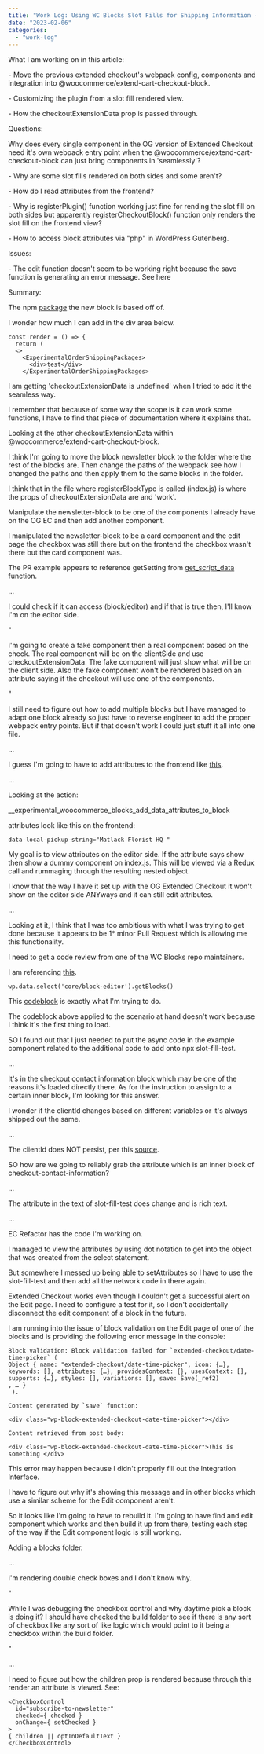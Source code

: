 ```yaml
---
title: "Work Log: Using WC Blocks Slot Fills for Shipping Information - Part 3"
date: "2023-02-06"
categories: 
  - "work-log"
---
```


What I am working on in this article:

\- Move the previous extended checkout's webpack config, components and integration into @woocommerce/extend-cart-checkout-block.

\- Customizing the plugin from a slot fill rendered view.

\- How the checkoutExtensionData prop is passed through.

Questions:

Why does every single component in the OG version of Extended Checkout need it's own webpack entry point when the @woocommerce/extend-cart-checkout-block can just bring components in 'seamlessly'?

\- Why are some slot fills rendered on both sides and some aren't?

\- How do I read attributes from the frontend?

\- Why is registerPlugin() function working just fine for rending the slot fill on both sides but apparently registerCheckoutBlock() function only renders the slot fill on the frontend view?

\- How to access block attributes via "php" in WordPress Gutenberg.

Issues:

\- The edit function doesn't seem to be working right because the save function is generating an error message. See here

Summary:

The npm [package](https://www.npmjs.com/package/@woocommerce/extend-cart-checkout-block) the new block is based off of.

I wonder how much I can add in the div area below.

```
const render = () => {
  return (
  <>		 
    <ExperimentalOrderShippingPackages>
      <div>test</div>
    </ExperimentalOrderShippingPackages>
```

I am getting 'checkoutExtensionData is undefined' when I tried to add it the seamless way.

I remember that because of some way the scope is it can work some functions, I have to find that piece of documentation where it explains that.

Looking at the other checkoutExtensionData within @woocommerce/extend-cart-checkout-block.

I think I'm going to move the block newsletter block to the folder where the rest of the blocks are. Then change the paths of the webpack see how I changed the paths and then apply them to the same blocks in the folder.

I think that in the file where registerBlockType is called (index.js) is where the props of checkoutExtensionData are and 'work'.

Manipulate the newsletter-block to be one of the components I already have on the OG EC and then add another component.

I manipulated the newsletter-block to be a card component and the edit page the checkbox was still there but on the frontend the checkbox wasn't there but the card component was.

The PR example appears to reference getSetting from [get\_script\_data](https://github.com/woocommerce/woocommerce-blocks/blob/trunk/docs/third-party-developers/extensibility/checkout-block/integration-interface.md#get_script_data) function.

...

I could check if it can access (block/editor) and if that is true then, I'll know I'm on the editor side.

"

I'm going to create a fake component then a real component based on the check. The real component will be on the clientSide and use checkoutExtensionData. The fake component will just show what will be on the client side. Also the fake component won't be rendered based on an attribute saying if the checkout will use one of the components.

"

I still need to figure out how to add multiple blocks but I have managed to adapt one block already so just have to reverse engineer to add the proper webpack entry points. But if that doesn't work I could just stuff it all into one file.

...

I guess I'm going to have to add attributes to the frontend like [this](https://github.com/MonteLogic/mol-custom-blocks/blob/main/mol-custom-block.php).

...

Looking at the action:

\_\_experimental\_woocommerce\_blocks\_add\_data\_attributes\_to\_block

attributes look like this on the frontend:

```
data-local-pickup-string="Matlack Florist HQ "
```

My goal is to view attributes on the editor side. If the attribute says show then show a dummy component on index.js. This will be viewed via a Redux call and rummaging through the resulting nested object.

I know that the way I have it set up with the OG Extended Checkout it won't show on the editor side ANYways and it can still edit attributes.

...

Looking at it, I think that I was too ambitious with what I was trying to get done because it appears to be 1\* minor Pull Request which is allowing me this functionality.

I need to get a code review from one of the WC Blocks repo maintainers.

I am referencing [this](https://montelogic.com/?p=2219/#get-editor-info).

```
wp.data.select('core/block-editor').getBlocks()
```

This [codeblock](https://montelogic.com/?p=2579/#code-block-select) is exactly what I'm trying to do.

The codeblock above applied to the scenario at hand doesn't work because I think it's the first thing to load.

SO I found out that I just needed to put the async code in the example component related to the additional code to add onto npx slot-fill-test.

...

It's in the checkout contact information block which may be one of the reasons it's loaded directly there. As for the instruction to assign to a certain inner block, I'm looking for this answer.

I wonder if the clientId changes based on different variables or it's always shipped out the same.

...

The clientId does NOT persist, per this [source](https://youtu.be/9fldNvfWW7U?t=1168).

SO how are we going to reliably grab the attribute which is an inner block of checkout-contact-information?

...

The attribute in the text of slot-fill-test does change and is rich text.

...

EC Refactor has the code I'm working on.

I managed to view the attributes by using dot notation to get into the object that was created from the select statement.

But somewhere I messed up being able to setAttributes so I have to use the slot-fill-test and then add all the network code in there again.

Extended Checkout works even though I couldn't get a successful alert on the Edit page. I need to configure a test for it, so I don't accidentally disconnect the edit component of a block in the future.

I am running into the issue of block validation on the Edit page of one of the blocks and is providing the following error message in the console:

```
Block validation: Block validation failed for `extended-checkout/date-time-picker` ( 
Object { name: "extended-checkout/date-time-picker", icon: {…}, keywords: [], attributes: {…}, providesContext: {}, usesContext: [], supports: {…}, styles: [], variations: [], save: Save(_ref2)
, … }
 ).

Content generated by `save` function:

<div class="wp-block-extended-checkout-date-time-picker"></div>

Content retrieved from post body:

<div class="wp-block-extended-checkout-date-time-picker">This is something </div>
```

This error may happen because I didn't properly fill out the Integration Interface.

I have to figure out why it's showing this message and in other blocks which use a similar scheme for the Edit component aren't.

So it looks like I'm going to have to rebuild it. I'm going to have find and edit component which works and then build it up from there, testing each step of the way if the Edit component logic is still working.

Adding a blocks folder.

...

I'm rendering double check boxes and I don't know why.

"

While I was debugging the checkbox control and why daytime pick a block is doing it? I should have checked the build folder to see if there is any sort of checkbox like any sort of like logic which would point to it being a checkbox within the build folder.

"

...

I need to figure out how the children prop is rendered because through this render an attribute is viewed. See:

```
<CheckboxControl
  id="subscribe-to-newsletter"
  checked={ checked }
  onChange={ setChecked }
>
{ children || optInDefaultText }
</CheckboxControl>
```
